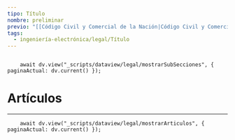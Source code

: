 ```yaml
---
tipo: Título
nombre: preliminar
previo: "[[Código Civil y Comercial de la Nación|Código Civil y Comercial de la Nación]]"
tags:
  - ingeniería-electrónica/legal/Título
---
```

```dataviewjs

    await dv.view("_scripts/dataview/legal/mostrarSubSecciones", { paginaActual: dv.current() });

```

# Artículos
---
```dataviewjs
	await dv.view("_scripts/dataview/legal/mostrarArticulos", { paginaActual: dv.current() });
```
